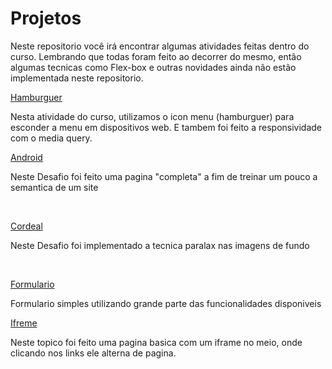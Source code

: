 # Projetos
Neste repositorio você irá encontrar algumas atividades feitas dentro do curso. 
Lembrando que todas foram feito ao decorrer do mesmo, então algumas tecnicas como Flex-box e outras novidades ainda não estão implementada neste repositorio.

<a href="./exercicios/ex026/mq005/index.html" target="_blank">Hamburguer</a><br>
<p>Nesta atividade do curso, utilizamos o icon menu (hamburguer) para esconder a menu em dispositivos web. E tambem foi feito a responsividade com o media query.</p>

<a href="./Dessafio/Site Android/GROUPING_TAGS copy.html" target="_blank">Android </a><br>
<p>Neste Desafio foi feito uma pagina "completa" a fim de treinar um pouco a semantica de um site</p><br>

<a href="./Dessafio/Site Cordeal/cordeal.html" target="_blank">Cordeal</a><br>
<p>Neste Desafio foi implementado a tecnica paralax nas imagens de fundo</p><br>

<a href="./exercicios/ex026/mq005/index.html" target="_blank">Formulario</a><br>
<p>Formulario simples utilizando grande parte das funcionalidades disponiveis</p>

<a href="./exercicios/ex24/iframe.html" target="_blank">Ifreme</a><br>
<p>Neste topico foi feito uma pagina basica com um iframe no meio, onde clicando nos links ele alterna de pagina.</p>

